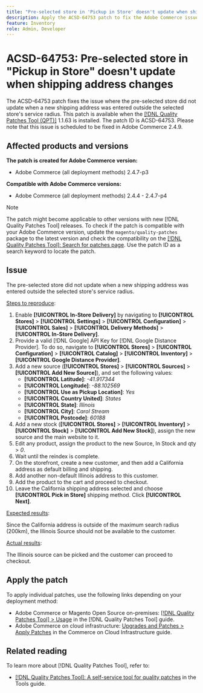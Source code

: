 ```yaml
---
title: "Pre-selected store in 'Pickup in Store' doesn't update when shipping address changes"
description: Apply the ACSD-64753 patch to fix the Adobe Commerce issue where the pre-selected store did not update when a new shipping address was entered outside the selected store's service radius.
feature: Inventory
role: Admin, Developer
---
```


# ACSD-64753: Pre-selected store in "Pickup in Store" doesn't update when shipping address changes

The ACSD-64753 patch fixes the issue where the pre-selected store did not update when a new shipping address was entered outside the selected store's service radius. This patch is available when the [[!DNL Quality Patches Tool (QPT)]](/help/tools/quality-patches-tool/quality-patches-tool-to-self-serve-quality-patches.md) 1.1.63 is installed. The patch ID is ACSD-64753. Please note that this issue is scheduled to be fixed in Adobe Commerce 2.4.9.

## Affected products and versions

**The patch is created for Adobe Commerce version:**

* Adobe Commerce (all deployment methods) 2.4.7-p3

**Compatible with Adobe Commerce versions:**

* Adobe Commerce (all deployment methods) 2.4.4 - 2.4.7-p4

>[!NOTE]
>
>The patch might become applicable to other versions with new [!DNL Quality Patches Tool] releases. To check if the patch is compatible with your Adobe Commerce version, update the `magento/quality-patches` package to the latest version and check the compatibility on the [[!DNL Quality Patches Tool]: Search for patches page](https://experienceleague.adobe.com/tools/commerce-quality-patches/index.html). Use the patch ID as a search keyword to locate the patch.

## Issue

The pre-selected store did not update when a new shipping address was entered outside the selected store's service radius.

<u>Steps to reproduce</u>:

1. Enable **[!UICONTROL In-Store Delivery]** by navigating to **[!UICONTROL Stores]** > **[!UICONTROL Settings]** > **[!UICONTROL Configuration]** > **[!UICONTROL Sales]** > **[!UICONTROL Delivery Methods]** > **[!UICONTROL In-Store Delivery]**.
1. Provide a valid [!DNL Google] API Key for [!DNL Google Distance Provider]. To do so, navigate to **[!UICONTROL Stores]** > **[!UICONTROL Configuration]** > **[!UICONTROL Catalog]** > **[!UICONTROL Inventory]** >  **[!UICONTROL Google Distance Provider]**.
1. Add a new source (**[!UICONTROL Stores]** > **[!UICONTROL Sources]** > **[!UICONTROL Add New Source]**), and set the following values:
    * **[!UICONTROL Latitude]**: *-41.917344*
    * **[!UICONTROL Longitude]**: *-88.102569*
    * **[!UICONTROL Use as Pickup Location]**: *Yes*
    * **[!UICONTROL Country United]**: *States*
    * **[!UICONTROL State]**: *Illinois*
    * **[!UICONTROL City]**: *Carol Stream*
    * **[!UICONTROL Postcode]**: *60188*
1. Add a new stock (**[!UICONTROL Stores]** > **[!UICONTROL Inventory]** > **[!UICONTROL Stock]** > **[!UICONTROL Add New Stock]**), assign the new source and the main website to it.
1. Edit any product, assign the product to the new Source, In Stock and qty > *0*.
1. Wait until the reindex is complete.
1. On the storefront, create a new customer, and then add a California address as default billing and shipping.
1. Add another non-default Illinois address to this customer.
1. Add the product to the cart and proceed to checkout.
1. Leave the California shipping address selected and choose **[!UICONTROL Pick in Store]** shipping method. Click **[!UICONTROL Next]**.

<u>Expected results</u>:

Since the California address is outside of the maximum search radius (200km), the Illinois Source should not be available to the customer.

<u>Actual results</u>:

The Illinois source can be picked and the customer can proceed to checkout.

## Apply the patch

To apply individual patches, use the following links depending on your deployment method:

* Adobe Commerce or Magento Open Source on-premises: [[!DNL Quality Patches Tool] > Usage](/help/tools/quality-patches-tool/usage.md) in the [!DNL Quality Patches Tool] guide.
* Adobe Commerce on cloud infrastructure: [Upgrades and Patches > Apply Patches](https://experienceleague.adobe.com/docs/commerce-cloud-service/user-guide/develop/upgrade/apply-patches.html) in the Commerce on Cloud Infrastructure guide.

## Related reading

To learn more about [!DNL Quality Patches Tool], refer to:

* [[!DNL Quality Patches Tool]: A self-service tool for quality patches](/help/tools/quality-patches-tool/quality-patches-tool-to-self-serve-quality-patches.md) in the Tools guide.
